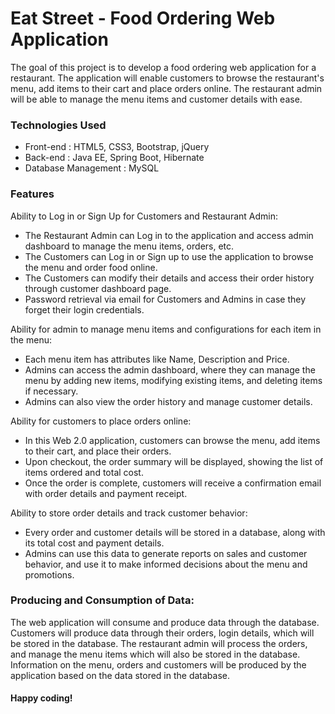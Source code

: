 # Eat Street - Food Ordering Web Application

The goal of this project is to develop a food ordering web application for a restaurant. The application will enable customers to browse the restaurant's menu, add items to their cart and place orders online. The restaurant admin will be able to manage the menu items and customer details with ease.

### Technologies Used
- Front-end : HTML5, CSS3, Bootstrap, jQuery 
- Back-end : Java EE, Spring Boot, Hibernate
- Database Management : MySQL

### Features
Ability to Log in or Sign Up for Customers and Restaurant Admin:
- The Restaurant Admin can Log in to the application and access admin dashboard to manage the menu items, orders, etc.
- The Customers can Log in or Sign up to use the application to browse the menu and order food online.
- The Customers can modify their details and access their order history through customer dashboard page.
- Password retrieval via email for Customers and Admins in case they forget their login credentials.

Ability for admin to manage menu items and configurations for each item in the menu:
- Each menu item has attributes like Name, Description and Price.
- Admins can access the admin dashboard, where they can manage the menu by adding new items, modifying existing items, and deleting items if necessary.
- Admins can also view the order history and manage customer details.

Ability for customers to place orders online:
- In this Web 2.0 application, customers can browse the menu, add items to their cart, and place their orders.
- Upon checkout, the order summary will be displayed, showing the list of items ordered and total cost.
- Once the order is complete, customers will receive a confirmation email with order details and payment receipt.

Ability to store order details and track customer behavior:
- Every order and customer details will be stored in a database, along with its total cost and payment details.
- Admins can use this data to generate reports on sales and customer behavior, and use it to make informed decisions about the menu and promotions.

### Producing and Consumption of Data:
The web application will consume and produce data through the database. Customers will produce data through their orders, login details, which will be stored in the database. The restaurant admin will process the orders, and manage the menu items which will also be stored in the database. Information on the menu, orders and customers will be produced by the application based on the data stored in the database.


#### Happy coding!
